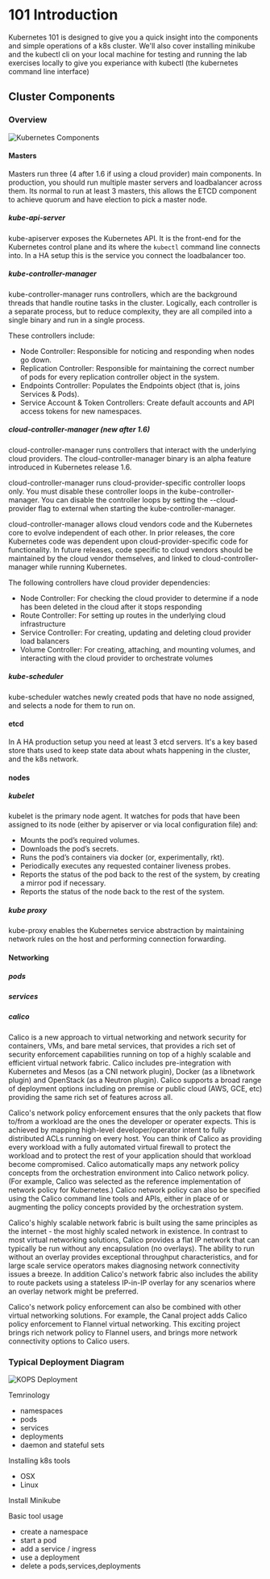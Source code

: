 # 101 Introduction

Kubernetes 101 is designed to give you a quick insight into the components and simple operations of a k8s cluster. We'll also cover installing minikube and the kubectl cli on your local machine for testing and running the lab exercises locally to give you experiance with kubectl (the kubernetes command line interface)

## Cluster Components

### Overview

![Kubernetes Components](img/components.png "fig.1")

#### Masters

Masters run three (4 after 1.6 if using a cloud provider) main components. In production, you should run multiple master servers and loadbalancer across them. Its normal to run at least 3 masters, this allows the ETCD component to achieve quorum and have election to pick a master node.

##### kube-api-server

kube-apiserver exposes the Kubernetes API. It is the front-end for the Kubernetes control plane and its where the ```kubectl``` command line connects into. In a HA setup this is the service you connect the loadbalancer too.

##### kube-controller-manager

kube-controller-manager runs controllers, which are the background threads that handle routine tasks in the cluster. Logically, each controller is a separate process, but to reduce complexity, they are all compiled into a single binary and run in a single process.

These controllers include:

- Node Controller: Responsible for noticing and responding when nodes go down.
- Replication Controller: Responsible for maintaining the correct number of pods for every replication controller object in the system.
- Endpoints Controller: Populates the Endpoints object (that is, joins Services & Pods).
- Service Account & Token Controllers: Create default accounts and API access tokens for new namespaces.

##### cloud-controller-manager (new after 1.6)

cloud-controller-manager runs controllers that interact with the underlying cloud providers. The cloud-controller-manager binary is an alpha feature introduced in Kubernetes release 1.6.

cloud-controller-manager runs cloud-provider-specific controller loops only. You must disable these controller loops in the kube-controller-manager. You can disable the controller loops by setting the --cloud-provider flag to external when starting the kube-controller-manager.

cloud-controller-manager allows cloud vendors code and the Kubernetes core to evolve independent of each other. In prior releases, the core Kubernetes code was dependent upon cloud-provider-specific code for functionality. In future releases, code specific to cloud vendors should be maintained by the cloud vendor themselves, and linked to cloud-controller-manager while running Kubernetes.

The following controllers have cloud provider dependencies:

- Node Controller: For checking the cloud provider to determine if a node has been deleted in the cloud after it stops responding
- Route Controller: For setting up routes in the underlying cloud infrastructure
- Service Controller: For creating, updating and deleting cloud provider load balancers
- Volume Controller: For creating, attaching, and mounting volumes, and interacting with the cloud provider to orchestrate volumes

##### kube-scheduler

kube-scheduler watches newly created pods that have no node assigned, and selects a node for them to run on.

#### etcd

In A HA production setup you need at least 3 etcd servers. It's a key based store thats used to keep state data about whats happening in the cluster, and the k8s network.

#### nodes

##### kubelet

kubelet is the primary node agent. It watches for pods that have been assigned to its node (either by apiserver or via local configuration file) and:

- Mounts the pod’s required volumes.
- Downloads the pod’s secrets.
- Runs the pod’s containers via docker (or, experimentally, rkt).
- Periodically executes any requested container liveness probes.
- Reports the status of the pod back to the rest of the system, by creating a mirror pod if necessary.
- Reports the status of the node back to the rest of the system.

##### kube proxy

kube-proxy enables the Kubernetes service abstraction by maintaining network rules on the host and performing connection forwarding.


#### Networking

##### pods
##### services
##### calico

Calico is a new approach to virtual networking and network security for containers, VMs, and bare metal services, that provides a rich set of security enforcement capabilities running on top of a highly scalable and efficient virtual network fabric. Calico includes pre-integration with Kubernetes and Mesos (as a CNI network plugin), Docker (as a libnetwork plugin) and OpenStack (as a Neutron plugin). Calico supports a broad range of deployment options including on premise or public cloud (AWS, GCE, etc) providing the same rich set of features across all.

Calico's network policy enforcement ensures that the only packets that flow to/from a workload are the ones the developer or operater expects. This is achieved by mapping high-level developer/operator intent to fully distributed ACLs running on every host. You can think of Calico as providing every workload with a fully automated virtual firewall to protect the workload and to protect the rest of your application should that workload become compromised. Calico automatically maps any network policy concepts from the orchestration environment into Calico network policy. (For example, Calico was selected as the reference implementation of network policy for Kubernetes.) Calico network policy can also be specified using the Calico command line tools and APIs, either in place of or augmenting the policy concepts provided by the orchestration system.

Calico's highly scalable network fabric is built using the same principles as the internet - the most highly scaled network in existence. In contrast to most virtual networking solutions, Calico provides a flat IP network that can typically be run without any encapsulation (no overlays). The ability to run without an overlay provides exceptional throughput characteristics, and for large scale service operators makes diagnosing network connectivity issues a breeze. In addition Calico's network fabric also includes the ability to route packets using a stateless IP-in-IP overlay for any scenarios where an overlay network might be preferred.

Calico's network policy enforcement can also be combined with other virtual networking solutions. For example, the Canal project adds Calico policy enforcement to Flannel virtual networking. This exciting project brings rich network policy to Flannel users, and brings more network connectivity options to Calico users.

### Typical Deployment Diagram

![KOPS Deployment](img/deployment.png "KOPS Deployment")

Temrinology
- namespaces
- pods
- services
- deployments
- daemon and stateful sets

Installing k8s tools
- OSX
- Linux

Install Minikube

Basic tool usage
- create a namespace
- start a pod
- add a service / ingress
- use a deployment
- delete a pods,services,deployments
